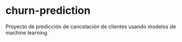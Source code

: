 # churn-prediction
Proyecto de predicción de cancelación de clientes usando modelos de machine learning.
